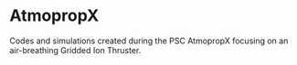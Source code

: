 # AtmopropX
Codes and simulations created during the PSC AtmopropX focusing on an air-breathing Gridded Ion Thruster.
